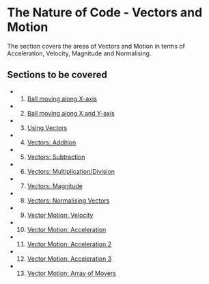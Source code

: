 # The Nature of Code - Vectors and Motion

The section covers the areas of Vectors and Motion in terms of Acceleration, Velocity, Magnitude and Normalising.

## Sections to be covered
- 1. [Ball moving along X-axis](Vectors01)
- 2. [Ball moving along X and Y-axis](Vectors02)
- 3. [Using Vectors](Vectors03)
- 4. [Vectors: Addition](Vectors04_Addition)
- 5. [Vectors: Subtraction](Vectors05_Subtraction)
- 6. [Vectors: Multiplication/Division](Vectors06_Multiplication_Division)
- 7. [Vectors: Magnitude](Vectors07_Magnitude)
- 8. [Vectors: Normalising Vectors](Vectors08_Normalising_Vectors)
- 9. [Vector Motion: Velocity](Vectors09_Vector_Motion-Velocity)
- 10. [Vector Motion: Acceleration](Vectors10_Vector_Motion-Acceleration)
- 11. [Vector Motion: Acceleration 2](Vectors11_Vector_Motion-Acceleration2)
- 12. [Vector Motion: Acceleration 3](Vectors12_Vector_Motion-Acceleration_towards_the_mouse)
- 13. [Vector Motion: Array of Movers](Vectors13_Vector_Motion-An_Array_of_Movers)
